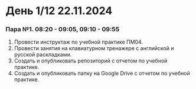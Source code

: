 # День 1/12 22.11.2024

### Пара №1. 08:20 - 09:05, 09:10 - 09:55
1. Провести инструктаж по учебной практике ПМ04.
2. Провести занятия на клавиатурном тренажере с английской и русской раскладками. 
3. Создать и опубликовать репозиторий с отчетом по учебной практике.
4. Создать и опубликовать папку на Google Drive с отчетом по учебной практике.

